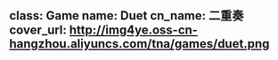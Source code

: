 class: Game
name: Duet
cn_name: 二重奏
cover_url: http://img4ye.oss-cn-hangzhou.aliyuncs.com/tna/games/duet.png
---